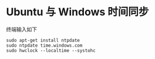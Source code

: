 # Ubuntu 与 Windows 时间同步

终端输入如下

```shell
sudo apt-get install ntpdate
sudo ntpdate time.windows.com
sudo hwclock --localtime --systohc
```

